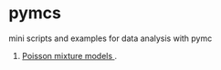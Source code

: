 pymcs
=====

mini scripts and examples for data analysis with pymc


1. [Poisson mixture models ](src/poisson_mixtures.ipynb). 

